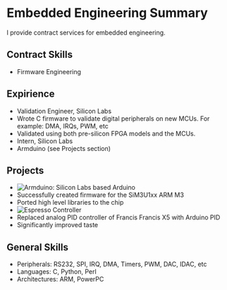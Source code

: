 # Embedded Engineering Summary
I provide contract services for embedded engineering.

## Contract Skills
* Firmware Engineering

## Expirience
* Validation Engineer, Silicon Labs
 * Wrote C firmware to validate digital peripherals on new MCUs. For example: DMA, IRQs, PWM, etc
 * Validated using both pre-silicon FPGA models and the MCUs.
* Intern, Silicon Labs
 * Armduino (see Projects section)

## Projects
* ![Armduino](https://github.com/boltonja/armduino/): Silicon Labs based Arduino
 * Successfully created firmware for the SiM3U1xx ARM M3
 * Ported high level libraries to the chip
* ![Espresso Controller](https://github.com/nickgeoca/espresso_controller/)
 * Replaced analog PID controller of Francis Francis X5 with Arduino PID
 * Significantly improved taste

## General Skills
* Peripherals: RS232, SPI, IRQ, DMA, Timers, PWM, DAC, IDAC, etc
* Languages: C, Python, Perl
* Architectures: ARM, PowerPC
